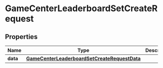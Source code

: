 

# GameCenterLeaderboardSetCreateRequest


## Properties

| Name | Type | Description | Notes |
|------------ | ------------- | ------------- | -------------|
|**data** | [**GameCenterLeaderboardSetCreateRequestData**](GameCenterLeaderboardSetCreateRequestData.md) |  |  |



